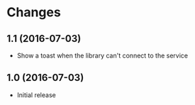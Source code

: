 # Changes

## 1.1 (2016-07-03)

- Show a toast when the library can't connect to the service

## 1.0 (2016-07-03)

- Initial release
